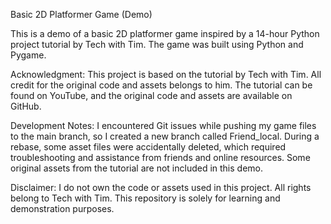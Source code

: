 Basic 2D Platformer Game (Demo)

This is a demo of a basic 2D platformer game inspired by a 14-hour Python project tutorial by Tech with Tim. The game was built using Python and Pygame.

Acknowledgment:
This project is based on the tutorial by Tech with Tim. All credit for the original code and assets belongs to him. The tutorial can be found on YouTube, and the original code and assets are available on GitHub.

Development Notes:
I encountered Git issues while pushing my game files to the main branch, so I created a new branch called Friend_local. During a rebase, some asset files were accidentally deleted, which required troubleshooting and assistance from friends and online resources. Some original assets from the tutorial are not included in this demo.

Disclaimer:
I do not own the code or assets used in this project. All rights belong to Tech with Tim. This repository is solely for learning and demonstration purposes.
